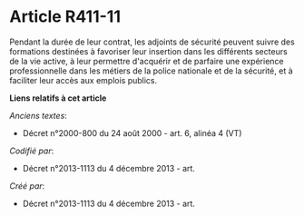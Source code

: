 # Article R411-11

Pendant la durée de leur contrat, les adjoints de sécurité peuvent suivre des formations destinées à favoriser leur insertion
dans les différents secteurs de la vie active, à leur permettre d'acquérir et de parfaire une expérience professionnelle dans
les métiers de la police nationale et de la sécurité, et à faciliter leur accès aux emplois publics.

**Liens relatifs à cet article**

_Anciens textes_:

  - Décret n°2000-800 du 24 août 2000 - art. 6, alinéa 4 (VT)

_Codifié par_:

  - Décret n°2013-1113 du 4 décembre 2013 - art.

_Créé par_:

  - Décret n°2013-1113 du 4 décembre 2013 - art.
